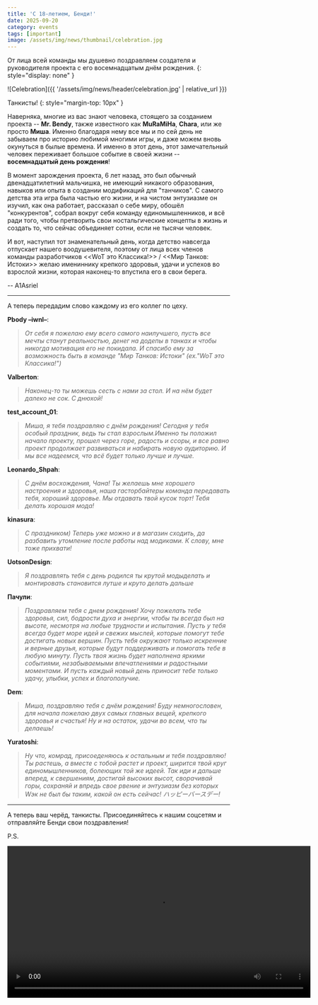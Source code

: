 ```yaml
---
title: 'С 18-летием, Бенди!'
date: 2025-09-20
category: events
tags: [important]
image: /assets/img/news/thumbnail/celebration.jpg
---
```


От лица всей команды мы душевно поздравляем создателя и руководителя проекта с его восемнадцатым днём рождения.
{: style="display: none" }

![Celebration]({{ '/assets/img/news/header/celebration.jpg' | relative_url }})

Танкисты!
{: style="margin-top: 10px" }

Наверняка, многие из вас знают человека, стоящего за созданием проекта -- **Mr. Bendy**, также известного как **MuRaMiHa**, **Chara**, или же просто **Миша**. Именно благодаря нему все мы и по сей день не забываем про историю любимой многими игры, и даже можем вновь окунуться в былые времена. И именно в этот день, этот замечательный человек переживает большое событие в своей жизни -- **восемнадцатый день рождения**!

В момент зарождения проекта, 6 лет назад, это был обычный двенадцатилетний мальчишка, не имеющий никакого образования, навыков или опыта в создании модификаций для "танчиков". С самого детства эта игра была частью его жизни, и на чистом энтузиазме он изучил, как она работает, рассказал о себе миру, обошёл "конкурентов", собрал вокруг себя команду единомышленников, и всё ради того, чтобы претворить свои ностальгические концепты в жизнь и создать то, что сейчас объединяет сотни, если не тысячи человек.

И вот, наступил тот знаменательный день, когда детство навсегда отпускает нашего воодушевителя, поэтому от лица всех членов команды разработчиков <span class="geolimited"><<WoT это Классика!>> / </span><<Мир Танков: Истоки>> желаю имениннику крепкого здоровья, удачи и успехов во взрослой жизни, которая наконец-то впустила его в свои берега.

-- A1Asriel

---

А теперь передадим слово каждому из его коллег по цеху.

**Pbody –iwnl–**:
> *От себя я пожелаю ему всего самого наилучшего, пусть все мечты станут реальностью, денег на додепы в танках и чтобы никогда мотивация его не покидала. И спасибо ему за возможность быть в команде "Мир Танков: Истоки"<span class="geolimited"> (ex."WoT это Классика!")</span>*

**Valberton**:
> *Наконец-то ты можешь сесть с нами за стол. И на нём будет далеко не сок. С днюхой!*

**test_account_01**:
> *Миша, я тебя поздравляю с днём рождения! Сегодня у тебя особый праздник, ведь ты стал взрослым.Именно ты положил начало проекту, прошел через горе, радость и ссоры, и все равно проект продолжает развиваться и набирать новую аудиторию. И мы все надеемся, что всё будет только лучше и лучше.*

**Leonardo_Shpah**:
> *С днём восхождения, Чана! Ты желаешь мне хорошего настроения и здоровья, наша гасторбайтеры команда передавать тебя, хороший здоровье. Мы отдавать твой кусок торт! Тебя делать хорошая мода!*

**kinasura**:
> *С праздником) Теперь уже можно и в магазин сходить, да разбавить утомление после работы над модиками. К слову, мне тоже прихвати!*

**UotsonDesign**:
> *Я поздравлять тебя с день родился ты крутой модыделать и монтировать становится лутше и круто делать дальше*

**Пачули**:
> *Поздравляем тебя с днем рождения! Хочу пожелать тебе здоровья, сил, бодрости духа и энергии, чтобы ты всегда был на высоте, несмотря на любые трудности и испытания. Пусть у тебя всегда будет море идей и свежих мыслей, которые помогут тебе достигать новых вершин. Пусть тебя окружают только искренние и верные друзья, которые будут поддерживать и помогать тебе в любую минуту. Пусть твоя жизнь будет наполнена яркими событиями, незабываемыми впечатлениями и радостными моментами. И пусть каждый новый день приносит тебе только удачу, улыбки, успех и благополучие.*

**Dem**:
> *Миша, поздравляю тебя с днём рождения! Буду немногословен, для начала пожелаю двух самых главных вещей, крепкого здоровья и счастья! Ну и на остаток, удачи во всем, что ты делаешь!*

**Yuratoshi**:
> *Ну что, комрад, присоеденяюсь к остальным и тебя поздравляю! Ты растешь, а вместе с тобой растет и проект, ширится твой круг единомышленников, болеющих той же идеей. Так иди и дальше вперед, к свершениям, достигай высоких высот, сворачивай горы, сохраняй и впредь свое рвение и энтузиазм без которых Wэк не был бы таким, какой он есть сейчас! ハッピーバースデー!*

---

А теперь ваш черёд, танкисты. Присоединяйтесь к нашим соцсетям и отправляйте Бенди свои поздравления!

P.S.

<div style="position: relative;">
<style>
.icon-video:hover, #bday_video:hover~.icon-video {
  background-position: 0 -113px;
}
.icon-video, #bday_video {
  cursor: pointer;
}
</style>
<script>
function start() {
  bday_video.play();
  bday_video.volume = 0.25;
  bday_video_btn.style.display = "none";
  bday_video.onclick = () => { end(); };
}
function end() {
  bday_video.pause();
  bday_video_btn.style.display = "unset";
  bday_video.onclick = start;
  bday_video.oncanplay = null;
}
</script>
<video id="bday_video" crossorigin width="686" onended="end()" oncanplay="end()" src="https://files.deltarunetomorrow.pro/upload/TheNafig%20-%20%D0%9A%D0%BE%D0%B3%D0%B4%D0%B0%20%D0%BD%D1%83%D0%B6%D0%BD%D0%BE%20%D0%BF%D0%BE%D0%B7%D0%B4%D1%80%D0%B0%D0%B2%D0%B8%D1%82%D1%8C%20%D1%81%20%D0%B4%D0%BD%D0%B5%D0%BC%20%D1%80%D0%BE%D0%B6%D0%B4%D0%B5%D0%BD%D0%B8%D1%8F%20(%D0%93%D0%B0%D0%B2%D1%80%D0%B8%D0%BB%D0%BE%D0%B2%20%D0%BF%D0%BE%D0%B7%D0%B4%D1%80%D0%B0%D0%B2%D0%BB%D1%8F%D0%B5%D1%82).mp4"></video>
<span id="bday_video_btn" class="icon-video" onclick="start()" style="display: none"></span>
</div>
